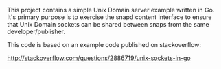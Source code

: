 This project contains a simple Unix Domain server
example written in Go.  It's primary purpose is to
exercise the snapd content interface to ensure that
Unix Domain sockets can be shared between snaps from
the same developer/publisher.

This code is based on an example code published on
stackoverflow:

http://stackoverflow.com/questions/2886719/unix-sockets-in-go

